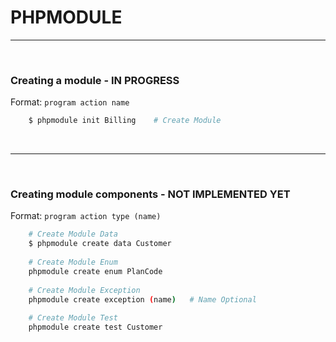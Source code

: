 # PHPMODULE

---

<br />


### Creating a module - IN PROGRESS

Format: `program action name`


```sh
	$ phpmodule init Billing    # Create Module
```

<br />

---

<br />


### Creating module components - NOT IMPLEMENTED YET

Format: `program action type (name)`

	
```sh
    # Create Module Data
    $ phpmodule create data Customer
    
    # Create Module Enum
    phpmodule create enum PlanCode
    
    # Create Module Exception
    phpmodule create exception (name) 	# Name Optional
    
    # Create Module Test
    phpmodule create test Customer
```